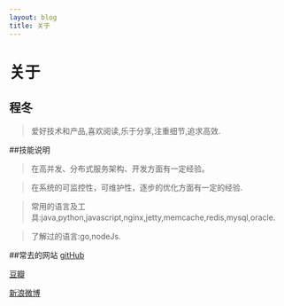```yaml
---
layout: blog
title: 关于
---
```


# 关于

## 程冬

>爱好技术和产品,喜欢阅读,乐于分享,注重细节,追求高效.

##技能说明

>在高并发、分布式服务架构、开发方面有一定经验。

>在系统的可监控性，可维护性，逐步的优化方面有一定的经验.

>常用的语言及工具:java,python,javascript,nginx,jetty,memcache,redis,mysql,oracle.

>了解过的语言:go,nodeJs.

##常去的网站
[gitHub](<https://github.com/51weekend>)

[豆瓣](<douban.com/people/chengdong>)

[新浪微博](<http://weibo.com/chenng>)